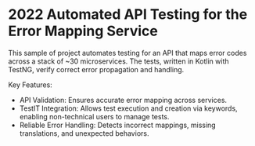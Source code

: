 # 2022 Automated API Testing for the Error Mapping Service

This sample of project automates testing for an API that maps error codes across a stack of ~30 microservices. The tests, written in Kotlin with TestNG, verify correct error propagation and handling.

Key Features:
- API Validation: Ensures accurate error mapping across services. 
- TestIT Integration: Allows test execution and creation via keywords, enabling non-technical users to manage tests. 
- Reliable Error Handling: Detects incorrect mappings, missing translations, and unexpected behaviors.
